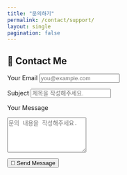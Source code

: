```yaml
---
title: "문의하기"
permalink: /contact/support/
layout: single
pagination: false
---
```


<form
  action="https://formspree.io/f/xqabjyjw"
  method="POST"
  class="contact-form"
>
  <h2>📧 Contact Me</h2>

  <label for="email">Your Email</label>
  <input type="email" name="email" id="email" placeholder="you@example.com" required>

  <label for="subject">Subject</label>
  <input type="text" name="subject" id="subject" placeholder="제목을 작성해주세요." required>

  <label for="message">Your Message</label>
  <textarea name="message" id="message" rows="5" placeholder="문의 내용을 작성해주세요." required></textarea>

  <button type="submit"> 📮 Send Message</button>
</form>
